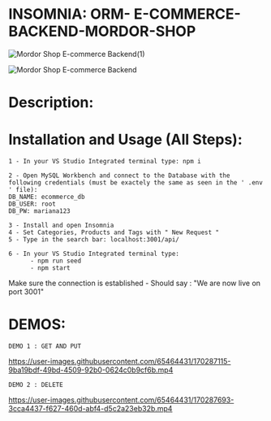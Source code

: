 # INSOMNIA: ORM- E-COMMERCE-BACKEND-MORDOR-SHOP




![Mordor Shop E-commerce Backend(1)](https://user-images.githubusercontent.com/65464431/170285248-c8523025-c4b2-4005-b389-d59989642807.png)

![Mordor Shop E-commerce Backend](https://user-images.githubusercontent.com/65464431/170285259-28b568ca-770a-4b81-ab5b-416c8fba4fe2.png)



# Description:

# Installation and Usage (All Steps):
    1 - In your VS Studio Integrated terminal type: npm i 

    2 - Open MySQL Workbench and connect to the Database with the following credentials (must be exactely the same as seen in the ' .env ' file): 
    DB_NAME: ecommerce_db 
    DB_USER: root
    DB_PW: mariana123
    
    3 - Install and open Insomnia
    4 - Set Categories, Products and Tags with " New Request " 
    5 - Type in the search bar: localhost:3001/api/
    
    6 - In your VS Studio Integrated terminal type:
          - npm run seed
          - npm start

Make sure the connection is established - Should say : "We are now live on port 3001"


# DEMOS:


    DEMO 1 : GET AND PUT 
    
    

https://user-images.githubusercontent.com/65464431/170287115-9ba19bdf-49bd-4509-92b0-0624c0b9cf6b.mp4




    DEMO 2 : DELETE 
    
    

https://user-images.githubusercontent.com/65464431/170287693-3cca4437-f627-460d-abf4-d5c2a23eb32b.mp4


    
    
